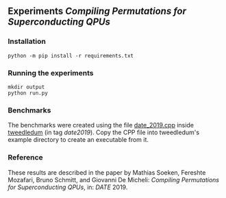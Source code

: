 ## Experiments *Compiling Permutations for Superconducting QPUs*

### Installation

```
python -m pip install -r requirements.txt
```

### Running the experiments

```
mkdir output
python run.py
```

### Benchmarks

The benchmarks were created using the file [date_2019.cpp](date_2019.cpp) inside [tweedledum](https://github.com/boschmitt/tweedledum) (in tag *date2019*).
Copy the CPP file into tweedledum's example directory to create an executable from it.

### Reference

These results are described in the paper by Mathias Soeken, Fereshte Mozafari,
Bruno Schmitt, and Giovanni De Micheli: *Compiling Permutations for
Superconducting QPUs*, in: *DATE* 2019.
